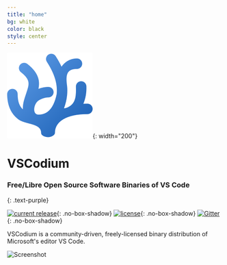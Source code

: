 ```yaml
---
title: "home"
bg: white
color: black
style: center
---
```


![VSCodium logo](img/codium_cnl.svg){: width="200"}
# VSCodium
### Free/Libre Open Source Software Binaries of VS Code
{: .text-purple}

[![current release](https://img.shields.io/github/release/vscodium/vscodium.svg)](https://github.com/vscodium/vscodium/releases){: .no-box-shadow}
[![license](https://img.shields.io/github/license/VSCodium/vscodium.svg)](https://github.com/VSCodium/vscodium/blob/master/LICENSE){: .no-box-shadow}
[![Gitter](https://img.shields.io/gitter/room/vscodium/vscodium.svg)](https://gitter.im/VSCodium/Lobby){: .no-box-shadow}

VSCodium is a community-driven, freely-licensed binary distribution of Microsoft's editor VS Code.

![Screenshot](img/vscodium.png)

